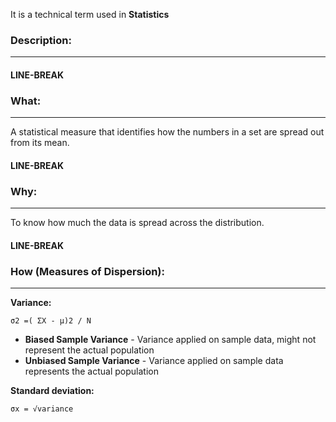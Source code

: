 It is a technical term used in **Statistics**

### **Description:**

---

#### LINE-BREAK

### **What:** 

---

A statistical measure that identifies how the numbers in a set are spread out from its mean.

#### LINE-BREAK

### **Why:**

---

To know how much the data is spread across the distribution.

#### LINE-BREAK

### **How (Measures of Dispersion):**

---

**Variance:**

    σ2 =( ΣX - μ)2 / N

- **Biased Sample Variance** - Variance applied on sample data, might not represent the actual population
- **Unbiased Sample Variance** - Variance applied on sample data represents the actual population

**Standard deviation:** 

    σx = √variance